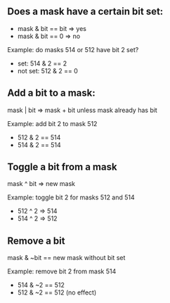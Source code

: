 ## Does a mask have a certain bit set:

- mask & bit == bit => yes
- mask & bit == 0 => no

Example: do masks 514 or 512 have bit 2 set?

- set: 514 & 2 == 2
- not set: 512 & 2 == 0

## Add a bit to a mask:

mask | bit => mask + bit unless mask already has bit

Example: add bit 2 to mask 512

- 512 & 2 == 514
- 514 & 2 == 514

## Toggle a bit from a mask

mask ^ bit => new mask

Example: toggle bit 2 for masks 512 and 514

- 512 ^ 2 => 514
- 514 ^ 2 => 512

## Remove a bit

mask & ~bit == new mask without bit set

Example: remove bit 2 from mask 514

- 514 & ~2 == 512
- 512 & ~2 == 512 (no effect)
